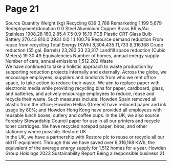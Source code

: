 # Page 21

Source
Quantity
Weight (kg)
Recycling
639
3,788
Remarketing
1,199
5,679
Redeployment/donation
0
0
Steel 
Aluminium 
Copper 
Brass 
BR w/Au 
Stainless 
1908.28
160.2
85.4
7.5
0.9
16.19
PCB 
Plastic 
CRT 
Glass 
Bulb 
Battery 
270.43
810.0
293.1
0.0
1.1
100.76
Resource demand reduction
From reuse from recycling
Total
Energy (KWh)
8,304,435
11,733
8,316,168
Crude reduction (55 gal. Barrels)
23,283
33
23,317
Landfill space reduction (Cubic Meters)
19
30
49
Equivalencies
Number of homes, annual energy supply
Number of cars, annual emissions
1,512
202
Waste   
We have continued to take a holistic approach 
to waste production by supporting reduction 
projects internally and externally. Across the 
globe, we encourage employees, suppliers 
and landlords from who we rent office space, 
to take action to reduce their waste. 
We aim to replace paper with electronic 
media while providing recycling bins for paper, 
cardboard, glass, and batteries, and actively 
encourage employees to reduce, reuse and 
recycle their waste.
Such measures include: Howden Spain 
removed all plastic from the office; Howden 
Hellas (Greece) have reduced paper and ink 
usage by 80%; and Howden Hong Kong have 
provided all employees with reusable lunch 
boxes, cutlery and coffee cups.
In the UK, we also source Forestry 
Stewardship Council paper for use in all our 
printers and recycle toner cartridges. We 
have recycled notepad paper, biros, and other 
stationery where possible. 
Restore UK   
In the UK, we have a partnership with Restore plc to 
reuse or recycle all our old IT equipment. Through this 
we have saved over 8,316,168 KWh, the equivalent of 
the average energy supply for 1,512 homes for a year.
 Howden Group Holdings 2023 Sustainability Report 
Being a responsible business
21


---